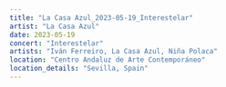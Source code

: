 ```yaml
---
title: "La Casa Azul_2023-05-19_Interestelar"
artist: "La Casa Azul"
date: 2023-05-19
concert: "Interestelar"
artists: "Iván Ferreiro, La Casa Azul, Niña Polaca"
location: "Centro Andaluz de Arte Contemporáneo"
location_details: "Sevilla, Spain"
---
```

